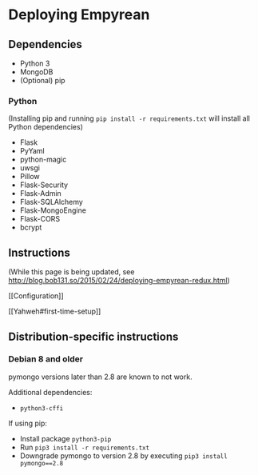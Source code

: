 # Deploying Empyrean

## Dependencies
* Python 3  
* MongoDB  
* (Optional) pip  

### Python
(Installing pip and running ```pip install -r requirements.txt``` will install all Python dependencies)  

* Flask
* PyYaml
* python-magic
* uwsgi
* Pillow
* Flask-Security
* Flask-Admin
* Flask-SQLAlchemy
* Flask-MongoEngine
* Flask-CORS
* bcrypt

## Instructions  
(While this page is being updated, see http://blog.bob131.so/2015/02/24/deploying-empyrean-redux.html)

[[Configuration]]

[[Yahweh#first-time-setup]]

## Distribution-specific instructions

### Debian 8 and older

pymongo versions later than 2.8 are known to not work.

Additional dependencies:

* ```python3-cffi```

If using pip:

* Install package ```python3-pip```
* Run ```pip3 install -r requirements.txt```  
* Downgrade pymongo to version 2.8 by executing ```pip3 install pymongo==2.8```
